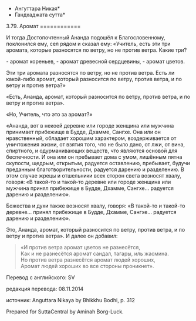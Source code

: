 * Ангуттара Никая*
* Гандхаджата сутта*

3\.79\. Аромат
\=\=\=\=\=\=\=\=\=\=\=\=

И тогда Достопочтенный Ананда подошёл к Благословенному, поклонился ему, сел рядом и сказал ему: «Учитель, есть эти три аромата, которые разносятся по ветру, но не против ветра\. Какие три?

\- аромат кореньев,
\- аромат древесной сердцевины,
\- аромат цветов\.

Эти три аромата разносятся по ветру, но не против ветра\. Есть ли какой\-либо аромат, который разносится по ветру, против ветра, и по ветру и против ветра?»

«Есть, Ананда, аромат, который разносится по ветру, против ветра, и по ветру и против ветра»\.

«Но, Учитель, что это за аромат?»

«Ананда, вот в некоей деревне или городе женщина или мужчина принимает прибежище в Будде, Дхамме, Сангхе\. Она или он нравственный, обладает хорошим характером, воздерживается от уничтожения жизни, от взятия того, что не было дано, от лжи, от вина, спиртного, и одурманивающих веществ, что являются основой для беспечности\. И она или он пребывает дома с умом, лишённым пятна скупости, щедрым, открытым, радуется оставлению, пребывает, будучи преданным благотворительности, радуется дарению и разделению\. В этом случае жрецы и отшельники всех сторон света возносят хвалу, говоря: «В такой\-то и такой\-то деревне или городе женщина или мужчина принял прибежище в Будде, Дхамме, Сангхе… радуется дарению и разделению»\.

Божества и духи также возносят хвалу, говоря: «В такой\-то и такой\-то деревне… принял прибежище в Будде, Дхамме, Сангхе… радуется дарению и разделению»\.

Это, Ананда, аромат, который разносится по ветру, против ветра, и по ветру и против ветра»\. И далее он добавил:

> «И против ветра аромат цветов не разнесётся,  
> Как и не разнесётся аромат сандал, тагары, иль жасмина\.  
> Но против ветра разнесётся аромат людей хороших,  
> Аромат людей хороших во все стороны проникнет»\.

Перевод с английского: SV

редакция перевода: 08\.11\.2014

источник: Anguttara Nikaya by Bhikkhu Bodhi, p\. 312

Prepared for SuttaCentral by Aminah Borg\-Luck\.